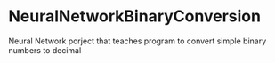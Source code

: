 # NeuralNetworkBinaryConversion
Neural Network porject that teaches program to convert simple binary numbers to decimal
